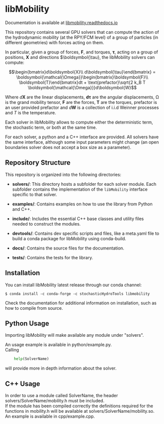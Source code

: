 # libMobility

Documentation is available at [libmobility.readthedocs.io](https://libmobility.readthedocs.io)  

This repository contains several GPU solvers that can compute the action of the hydrodynamic mobility (at the RPY/FCM level) of a group of particles (in different geometries) with forces acting on them.  

In particular, given a group of forces, $\boldsymbol{F}$, and torques, $\boldsymbol{\tau}$, acting on a group of positions, $\boldsymbol{X}$ and directions $\boldsymbol{\tau}, the libMobility solvers can compute:

$$\begin{bmatrix}d\boldsymbol{X}\\ d\boldsymbol{\tau}\end{bmatrix} = \boldsymbol{\mathcal{\Omega}}\begin{bmatrix}\boldsymbol{F}\\ \boldsymbol{T}\end{bmatrix}dt + \text{prefactor}\sqrt{2 k_B T \boldsymbol{\mathcal{\Omega}}}d\boldsymbol{W}$$  


Where $d\boldsymbol{X}$ are the linear displacements, $\boldsymbol{d\tau}$ are the angular displacements, $\boldsymbol{\mathcal{\Omega}}$ is the grand mobility tensor, $\boldsymbol{F}$ are the forces, $\boldsymbol{T}$ are the torques, $\text{prefactor}$ is an user provided prefactor and $d\boldsymbol{W}$ is a collection of i.i.d Weinner processes and $T$ is the temperature.

Each solver in libMobility allows to compute either the deterministic term, the stochastic term, or both at the same time.  

For each solver, a python and a C++ interface are provided. All solvers have the same interface, although some input parameters might change (an open boundaries solver does not accept a box size as a parameter).  

## Repository Structure  

This repository is organized into the following directories:  

- **solvers/**: This directory hosts a subfolder for each solver module. Each subfolder contains the implementation of the `libMobility` interface specific to that solver.  

- **examples/**: Contains examples on how to use the library from Python and C++.  

- **include/**: Includes the essential C++ base classes and utility files needed to construct the modules.  

- **devtools/**: Contains dev specific scripts and files, like a meta.yaml file to build a conda package for libMobility using conda-build.  

- **docs/**: Contains the source files for the documentation.  

- **tests/**: Contains the tests for the library.  




<!-- ## The libMobility interface -->

<!-- Each solver is encased in a single class which is default constructible (no arguments required for its constructor).   -->
<!-- Each solver provides the following set of functions (called the same in C++ and python and described here in a kind of language agnostic way):   -->
<!--   * **[Constructor] (configuration)**: The solver constructors must be provided with a series of system-related parameters (see below).   -->
<!--   * **initialize(parameters)**: Initializes the module according to the parameters (see below).   -->
<!--   * **setParameters[SolverName]([extra parameters])**: Some modules might need special parameters, in these instances this function must also be called. Check the README for each module and its mobility.h file.   -->
<!--   * **setPositions(positions)**: Sets the positions to compute the mobility of.   -->
<!--   * **Mdot(forces, result)**: Computes the deterministic hydrodynamic displacements, i.e applies the mobility operator.  -->
<!--   * **sqrtMdotW(result, prefactor = 1)**: Computes the stochastic displacements and multiplies them by the provided prefactor. The computation will be skipped if prefactor is 0. -->

<!--   * **hydrodynamicVelocities(forces = null, result, prefactor = 1)**: Equivalent to calling Mdot followed by sqrtMdotW (some algorithms might benefit from doing these operations together, e.g., solvers based on fluctuating hydrodynamics).   -->

<!--   * **clean()**: Cleans any memory allocated by the module. The initialization function must be called again in order to use the module again.   -->
<!-- The many examples in this repository offer more insight about the interface and how to use them. See cpp/example.cpp or python/example.py.   -->
<!-- An equal sign denotes defaults.   -->

<!-- ### Data format -->
<!-- Positions, forces, and the results provided by the functions are packed in a 3*numberParticles contiguous array containing ```[x_1, y_1, z_1, x_2,...z_N]```. -->


<!-- ### Parameters -->
<!-- The valid parameters accepted by the interface are:   -->
<!--   * **temperature**. In units of energy (AKA k_BT).   -->
<!--   * **hydrodynamicRadius**: The hydrodynamic radii of the particles. Note that many solvers only allow for all particles having the same radius, in those cases this vector should be of size one.   -->
<!--   * **viscosity**: The fluid viscosity.   -->
<!--   * **tolerance = 1e-4**: Tolerance for the Lanczos algorithm.   -->
<!--   * **numberParticles**: The number of particles   -->

<!-- An equal sign denotes default values.   -->

<!-- ### Configuration parameters -->
<!-- At contruction, solvers must be provided with the following information: -->
<!--   * **periodicityX**, **periodicityY**, **periodicityZ**: The periodicity, can be any of "periodic", "open", "single_wall", "two_walls", "unspecified".   -->
  
<!-- The solvers constructor will check the provided configuration and throw an error if something invalid is requested of it (for instance, the PSE solver will complain if open boundaries are chosen). -->


## Installation

You can install libMobility latest release through our conda channel:

```shell
$ conda install -c conda-forge -c stochasticHydroTools libmobility
```

Check the documentation for additional information on installation, such as how to compile from source.


## Python Usage

Importing libMobility will make available any module under "solvers".  

An usage example is available in python/example.py.  
Calling
```python
	help(SolverName)
```
will provide more in depth information about the solver.  

## C++ Usage

In order to use a module called SolverName, the header solvers/SolverName/mobility.h must be included.  
If the module has been compiled correctly the definitions required for the functions in mobility.h will be available at solvers/SolverName/mobility.so.  
An example is available in cpp/example.cpp.  
